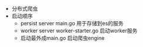 - 分布式爬虫
- 启动顺序
    - persist server main.go 用于存储到es的服务
    - worker server worker-starter.go 启动worker服务
    - 启动最外成main.go 启动爬虫engine
